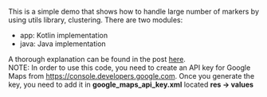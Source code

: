 This is a simple demo that shows how to handle large number of markers by using utils library, clustering. 
There are two modules:  
* app: Kotlin implementation
* java: Java implementation

A thorough explanation can be found in the post [here](http://mobiledevhub.com/2018/11/16/android-how-to-group-and-cluster-markers-in-google-maps/).  
NOTE: In order to use this code, you need to create an API key for Google Maps from https://console.developers.google.com. 
Once you generate the key, you need to add it in **google_maps_api_key.xml** located **res -> values**
